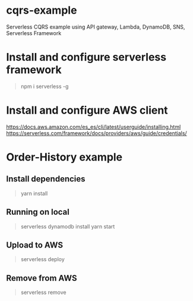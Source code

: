 # cqrs-example
Serverless CQRS example using API gateway, Lambda, DynamoDB, SNS, Serverless Framework

# Install and configure serverless framework
> npm i serverless -g

# Install and configure AWS client
https://docs.aws.amazon.com/es_es/cli/latest/userguide/installing.html
https://serverless.com/framework/docs/providers/aws/guide/credentials/

# Order-History example

## Install dependencies
>yarn install

## Running on local
>serverless dynamodb install
>yarn start

## Upload to AWS
> serverless deploy

## Remove from AWS
> serverless remove
